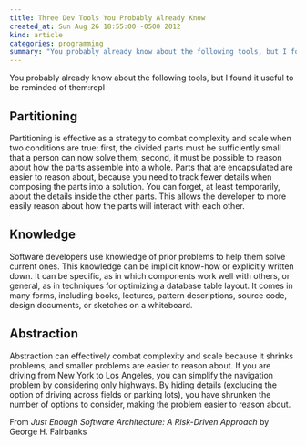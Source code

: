 ```yaml
---
title: Three Dev Tools You Probably Already Know
created_at: Sun Aug 26 18:55:00 -0500 2012
kind: article
categories: programming
summary: "You probably already know about the following tools, but I found it useful to be reminded of them."
---
```


You probably already know about the following tools, but I found it
useful to be reminded of them:repl

## Partitioning

Partitioning is effective as a strategy to combat complexity and scale when two conditions are true: first, the divided parts must be sufficiently small that a person can now solve them; second, it must be possible to reason about how the parts assemble into a whole. Parts that are encapsulated are easier to reason about, because you need to track fewer details when composing the parts into a solution. You can forget, at least temporarily, about the details inside the other parts. This allows the developer to more easily reason about how the parts will interact with each other.

## Knowledge

Software developers use knowledge of prior problems to help them solve current ones. This knowledge can be implicit know-how or explicitly written down. It can be specific, as in which components work well with others, or general, as in techniques for optimizing a database table layout. It comes in many forms, including books, lectures, pattern descriptions, source code, design documents, or sketches on a whiteboard.

## Abstraction

Abstraction can effectively combat complexity and scale because it shrinks problems, and smaller problems are easier to reason about. If you are driving from New York to Los Angeles, you can simplify the navigation problem by considering only highways. By hiding details (excluding the option of driving across fields or parking lots), you have shrunken the number of options to consider, making the problem easier to reason about.

From _Just Enough Software Architecture: A Risk-Driven Approach_ by George H. Fairbanks
